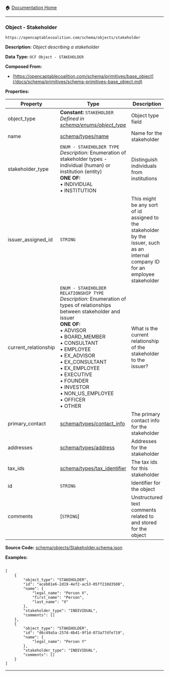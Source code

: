 :house: [Documentation Home](/README.md)

---

### Object - Stakeholder

`https://opencaptablecoalition.com/schema/objects/stakeholder`

**Description:** _Object describing a stakeholder_

**Data Type:** `OCF Object - STAKEHOLDER`

**Composed From:**

- [https://opencaptablecoalition.com/schema/primitives/base_object](/docs/schema/primitives/schema-primitives-base_object.md)

**Properties:**

| Property             | Type                                                                                                                                                                                                                                                                                                                                                                                                                                      | Description                                                                                                                        | Required   |
| -------------------- | ----------------------------------------------------------------------------------------------------------------------------------------------------------------------------------------------------------------------------------------------------------------------------------------------------------------------------------------------------------------------------------------------------------------------------------------- | ---------------------------------------------------------------------------------------------------------------------------------- | ---------- |
| object_type          | **Constant:** `STAKEHOLDER`</br>_Defined in [schema/enums/object_type](/docs/schema/enums/schema-enums-object_type.md)_                                                                                                                                                                                                                                                                                                                   | Object type field                                                                                                                  | `REQUIRED` |
| name                 | [schema/types/name](/docs/schema/types/schema-types-name.md)                                                                                                                                                                                                                                                                                                                                                                              | Name for the stakeholder                                                                                                           | `REQUIRED` |
| stakeholder_type     | `ENUM - STAKEHOLDER TYPE`</br>_Description:_ Enumeration of stakeholder types - individual (human) or institution (entity)</br>**ONE OF:**</br>&bull; INDIVIDUAL</br>&bull; INSTITUTION</br>                                                                                                                                                                                                                                              | Distinguish individuals from institutions                                                                                          | `REQUIRED` |
| issuer_assigned_id   | `STRING`                                                                                                                                                                                                                                                                                                                                                                                                                                  | This might be any sort of id assigned to the stakeholder by the issuer, such as an internal company ID for an employee stakeholder | -          |
| current_relationship | `ENUM - STAKEHOLDER RELATIONSHIP TYPE`</br>_Description:_ Enumeration of types of relationships between stakeholder and issuer</br>**ONE OF:**</br>&bull; ADVISOR</br>&bull; BOARD_MEMBER</br>&bull; CONSULTANT</br>&bull; EMPLOYEE</br>&bull; EX_ADVISOR</br>&bull; EX_CONSULTANT</br>&bull; EX_EMPLOYEE</br>&bull; EXECUTIVE</br>&bull; FOUNDER</br>&bull; INVESTOR</br>&bull; NON_US_EMPLOYEE</br>&bull; OFFICER</br>&bull; OTHER</br> | What is the current relationship of the stakeholder to the issuer?                                                                 | -          |
| primary_contact      | [schema/types/contact_info](/docs/schema/types/schema-types-contact_info.md)                                                                                                                                                                                                                                                                                                                                                              | The primary contact info for the stakeholder                                                                                       | -          |
| addresses            | [schema/types/address](/docs/schema/types/schema-types-address.md)                                                                                                                                                                                                                                                                                                                                                                        | Addresses for the stakeholder                                                                                                      | -          |
| tax_ids              | [schema/types/tax_identifier](/docs/schema/types/schema-types-tax_identifier.md)                                                                                                                                                                                                                                                                                                                                                          | The tax ids for this stakeholder                                                                                                   | -          |
| id                   | `STRING`                                                                                                                                                                                                                                                                                                                                                                                                                                  | Identifier for the object                                                                                                          | `REQUIRED` |
| comments             | [`STRING`]</br>                                                                                                                                                                                                                                                                                                                                                                                                                           | Unstructured text comments related to and stored for the object                                                                    | -          |

**Source Code:** [schema/objects/Stakeholder.schema.json](/schema/objects/Stakeholder.schema.json)

**Examples:**

```

[
    {
        "object_type": "STAKEHOLDER",
        "id": "aceb81e6-2d19-4ef2-ac53-05ff210d3508",
        "name": {
            "legal_name": "Person X",
            "first_name": "Person",
            "last_name": "X"
        },
        "stakeholder_type": "INDIVIDUAL",
        "comments": []
    },
    {
        "object_type": "STAKEHOLDER",
        "id": "d6c49a5a-257d-4b41-9f1d-073a77dfe719",
        "name": {
            "legal_name": "Person Y"
        },
        "stakeholder_type": "INDIVIDUAL",
        "comments": []
    }
]

```

---

